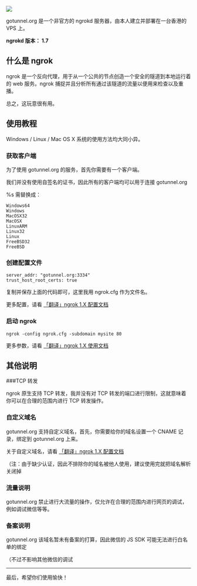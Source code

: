 <!--
gotunnel.org 网站简介
gotunnel.org 是一个非官方的 ngrokd 服务器，由本人建立并部署在一台香港的 VPS 上。
1497716654
-->

![](https://imlonghao.b-cdn.net/files/29/5bbb4f1a91659.jpg)

gotunnel.org 是一个非官方的 ngrokd 服务器，由本人建立并部署在一台香港的 VPS 上。

**ngrokd 版本： 1.7**

## 什么是 ngrok

ngrok 是一个反向代理，用于从一个公共的节点创造一个安全的隧道到本地运行着的 web 服务。ngrok 捕捉并且分析所有通过该隧道的流量以便用来检查以及重播。

总之，这玩意很有用。

## 使用教程

Windows / Linux / Mac OS X 系统的使用方法均大同小异。

### 获取客户端

为了使用 gotunnel.org 的服务，首先你需要有一个客户端。

我们并没有使用自签名的证书，因此所有的客户端均可以用于连接 gotunnel.org

%s 需替换成：

```
Windows64
Windows
MacOSX32
MacOSX
LinuxARM
Linux32
Linux
FreeBSD32
FreeBSD
```

### 创建配置文件

```
server_addr: "gotunnel.org:3334"
trust_host_root_certs: true
```

复制并保存上面的代码即可，这里我用 ngrok.cfg 作为文件名。

更多配置，请看 [「翻译」ngrok 1.X 配置文档](https://imlonghao.com/28.html)

### 启动 ngrok

```
ngrok -config ngrok.cfg -subdomain mysite 80
```

更多参数，请看 [「翻译」ngrok 1.X 使用文档](https://imlonghao.com/27.html)

## 其他说明

###TCP 转发

ngrok 原生支持 TCP 转发，我并没有对 TCP 转发的端口进行限制，这就意味着你可以在合理的范围内进行 TCP 转发操作。

### 自定义域名

gotunnel.org 支持自定义域名，首先，你需要给你的域名设置一个 CNAME 记录，绑定到 gotunnel.org 上来。

关于自定义域名，请看 [「翻译」ngrok 1.X 配置文档](https://imlonghao.com/28.html)

（注：由于缺少认证，因此不排除你的域名被他人使用，建议使用完就把域名解析关闭掉

### 流量说明

gotunnel.org 禁止进行大流量的操作，仅允许在合理的范围内进行网页的调试，例如调试微信等等。

### 备案说明

gotunnel.org 该域名暂未有备案的打算，因此微信的 JS SDK 可能无法进行白名单的绑定

（不过不影响其他微信的调试

---

最后，希望你们使用愉快！
